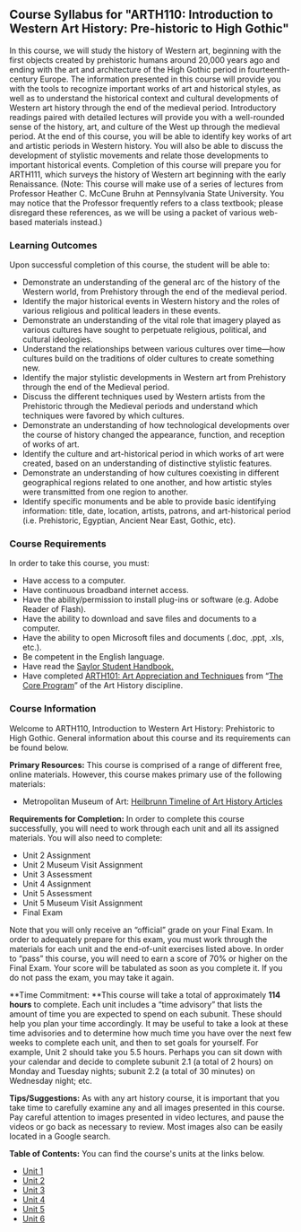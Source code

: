 Course Syllabus for "ARTH110: Introduction to Western Art History: Pre-historic to High Gothic"
--------------------------------------------------------------

In this course, we will study the history of Western art, beginning with
the first objects created by prehistoric humans around 20,000 years ago
and ending with the art and architecture of the High Gothic period in
fourteenth-century Europe.  The information presented in this course
will provide you with the tools to recognize important works of art and
historical styles, as well as to understand the historical context and
cultural developments of Western art history through the end of the
medieval period.  Introductory readings paired with detailed lectures
will provide you with a well-rounded sense of the history, art, and
culture of the West up through the medieval period. At the end of this
course, you will be able to identify key works of art and artistic
periods in Western history.  You will also be able to discuss the
development of stylistic movements and relate those developments to
important historical events.  Completion of this course will prepare you
for ARTH111, which surveys the history of Western art beginning with the
early Renaissance. (Note: This course will make use of a series of
lectures from Professor Heather C. McCune Bruhn at Pennsylvania State
University.  You may notice that the Professor frequently refers to a
class textbook; please disregard these references, as we will be using a
packet of various web-based materials instead.)

### Learning Outcomes

Upon successful completion of this course, the student will be able
to:  

-   Demonstrate an understanding of the general arc of the history of
    the Western world, from Prehistory through the end of the medieval
    period.
-   Identify the major historical events in Western history and the
    roles of various religious and political leaders in these events.
-   Demonstrate an understanding of the vital role that imagery played
    as various cultures have sought to perpetuate religious, political,
    and cultural ideologies.
-   Understand the relationships between various cultures over time—how
    cultures build on the traditions of older cultures to create
    something new.
-   Identify the major stylistic developments in Western art from
    Prehistory through the end of the Medieval period.
-   Discuss the different techniques used by Western artists from the
    Prehistoric through the Medieval periods and understand which
    techniques were favored by which cultures.
-   Demonstrate an understanding of how technological developments over
    the course of history changed the appearance, function, and
    reception of works of art.
-   Identify the culture and art-historical period in which works of art
    were created, based on an understanding of distinctive stylistic
    features.
-   Demonstrate an understanding of how cultures coexisting in different
    geographical regions related to one another, and how artistic styles
    were transmitted from one region to another.
-   Identify specific monuments and be able to provide basic identifying
    information: title, date, location, artists, patrons, and
    art-historical period (i.e. Prehistoric, Egyptian, Ancient Near
    East, Gothic, etc).

### Course Requirements

In order to take this course, you must:  
   
-   Have access to a computer.  
-   Have continuous broadband internet access.  
-   Have the ability/permission to install plug-ins or software (e.g.
Adobe Reader of Flash).  
-   Have the ability to download and save files and documents to a
computer.  
-   Have the ability to open Microsoft files and documents (.doc,
.ppt, .xls, etc.).  
-   Be competent in the English language.
-   Have read the [Saylor Student
Handbook.](http://www.saylor.org/site/wp-content/uploads/2012/05/Saylor-StudentHandbook.pdf)
-   Have completed [ARTH101: Art Appreciation and
Techniques](http://www.saylor.org/courses/arth101/) from “[The Core
Program](http://www.saylor.org/majors/art-history/)” of the Art History
discipline.

### Course Information

Welcome to ARTH110, Introduction to Western Art History: Prehistoric to
High Gothic.  General information about this course and its requirements
can be found below.

**Primary Resources:** This course is comprised of a range of different
free, online materials.  However, this course makes primary use of the
following materials:

-   Metropolitan Museum of Art: [Heilbrunn Timeline of Art History
    Articles](http://www.metmuseum.org/toah/)

**Requirements for Completion:** In order to complete this course
successfully, you will need to work through each unit and all its
assigned materials. You will also need to complete:

-   Unit 2 Assignment
-   Unit 2 Museum Visit Assignment
-   Unit 3 Assessment
-   Unit 4 Assignment
-   Unit 5 Assessment
-   Unit 5 Museum Visit Assignment
-   Final Exam

Note that you will only receive an “official” grade on your Final Exam. 
In order to adequately prepare for this exam, you must work through the
materials for each unit and the end-of-unit exercises listed above.  In
order to “pass” this course, you will need to earn a score of 70% or
higher on the Final Exam.  Your score will be tabulated as soon as you
complete it.  If you do not pass the exam, you may take it again.

**Time Commitment: **This course will take a total of approximately
**114 hours** to complete.  Each unit includes a “time advisory” that
lists the amount of time you are expected to spend on each subunit. 
These should help you plan your time accordingly.  It may be useful to
take a look at these time advisories and to determine how much time you
have over the next few weeks to complete each unit, and then to set
goals for yourself.  For example, Unit 2 should take you 5.5 hours. 
Perhaps you can sit down with your calendar and decide to complete
subunit 2.1 (a total of 2 hours) on Monday and Tuesday nights; subunit
2.2 (a total of 30 minutes) on Wednesday night; etc.  
   
 **Tips/Suggestions:** As with any art history course, it is important
that you take time to carefully examine any and all images presented in
this course.  Pay careful attention to images presented in video
lectures, and pause the videos or go back as necessary to review.  Most
images also can be easily located in a Google search.

**Table of Contents:** You can find the course's units at the links below.

- [Unit 1](https://legacy.saylor.org/arth110/Unit01/)
- [Unit 2](https://legacy.saylor.org/arth110/Unit02/)
- [Unit 3](https://legacy.saylor.org/arth110/Unit03/)
- [Unit 4](https://legacy.saylor.org/arth110/Unit04/)
- [Unit 5](https://legacy.saylor.org/arth110/Unit05/)
- [Unit 6](https://legacy.saylor.org/arth110/Unit06/)
